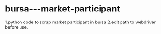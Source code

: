 # bursa---market-participant
1.python code to scrap market participant in bursa
2.edit path to webdriver before use.
